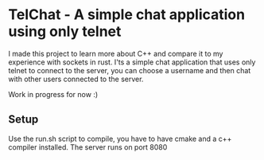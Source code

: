 # TelChat - A simple chat application using only telnet
I made this project to learn more about C++ and compare it to my experience with sockets in rust. I'ts a simple chat application that uses only telnet to connect to the server, you can choose a username and then chat with other users connected to the server.

Work in progress for now :)

## Setup
Use the run.sh script to compile, you have to have cmake and a c++ compiler installed. The server runs on port 8080